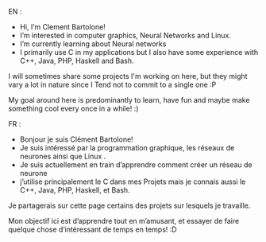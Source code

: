 EN :

- Hi, I’m Clement Bartolone!
- I’m interested in computer graphics, Neural Networks and  Linux.
- I’m currently learning about Neural networks
- I primarily use C in my applications
  but I also have some experience with C++, Java, PHP, Haskell and Bash.

I will sometimes share some projects I'm working on
here, but they might vary a lot in nature since I
Tend not to commit to a single one :P

My goal around here is predominantly to learn,
have fun and maybe make something cool every
once in a while! :)

FR : 

- Bonjour je suis Clément Bartolone!
- Je suis intéressé par la programmation graphique, les réseaux de neurones ainsi que Linux .
- Je suis actuellement en train d’apprendre comment créer un réseau de neurone
- j’utilise principalement le C dans mes Projets mais je connais aussi le C++, Java, PHP, Haskell, et Bash.

Je partagerais sur cette page certains des projets sur lesquels je travaille.

Mon objectif ici est d’apprendre tout en m’amusant,
et essayer de faire quelque chose d’intéressant de temps en temps! :D

